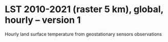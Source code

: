 #  LST 2010-2021 (raster 5 km), global, hourly – version 1

Hourly land surface temperature from geostationary sensors observations